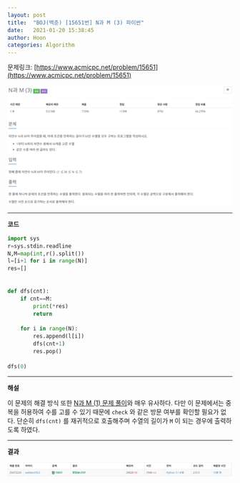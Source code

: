```yaml
---
layout: post
title:  "BOJ(백준) [15651번] N과 M (3) 파이썬"
date:   2021-01-20 15:38:45
author: Hoon
categories: Algorithm
---
```


문제링크: [https://www.acmicpc.net/problem/15651](https://www.acmicpc.net/problem/15651)

![N과M3문제.PNG](https://github.com/hoon-923/hoon-923.github.io/blob/main/_images/Algorithm/BOJ/15651/N%EA%B3%BCM3%EB%AC%B8%EC%A0%9C.PNG?raw=true)

----

**코드**

~~~python
import sys
r=sys.stdin.readline
N,M=map(int,r().split())
l=[i+1 for i in range(N)]
res=[]


def dfs(cnt):
	if cnt==M:
		print(*res)
		return
	
	for i in range(N):
		res.append(l[i])
		dfs(cnt+1)
		res.pop()

dfs(0)
~~~

----

**해설**

이 문제의 해결 방식 또한 [N과 M (1) 문제 풀이](https://hoon-923.github.io/algorithm/2021/01/17/BOJ(%EB%B0%B1%EC%A4%80)-15649%EB%B2%88-N%EA%B3%BC-M-(1)-%ED%8C%8C%EC%9D%B4%EC%8D%AC.html)와 매우 유사하다. 다만 이 문제에서는 중복을 허용하여 수를 고를 수 있기 때문에 `check` 와 같은 방문 여부를 확인할 필요가 없다. 단순히 `dfs(cnt)` 를 재귀적으로 호출해주며 수열의 길이가 `M` 이 되는 경우에 출력하도록 하였다.

----

**결과**

![N과M3결과.PNG](https://github.com/hoon-923/hoon-923.github.io/blob/main/_images/Algorithm/BOJ/15651/N%EA%B3%BCM3%EA%B2%B0%EA%B3%BC.PNG?raw=true)



